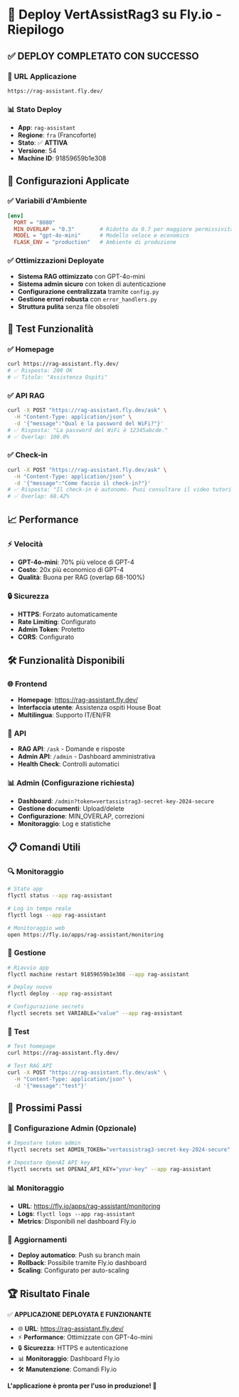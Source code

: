# 🚀 Deploy VertAssistRag3 su Fly.io - Riepilogo

## ✅ **DEPLOY COMPLETATO CON SUCCESSO**

### 📍 **URL Applicazione**
```
https://rag-assistant.fly.dev/
```

### 📊 **Stato Deploy**
- **App**: `rag-assistant`
- **Regione**: `fra` (Francoforte)
- **Stato**: ✅ **ATTIVA**
- **Versione**: 54
- **Machine ID**: 91859659b1e308

## 🔧 **Configurazioni Applicate**

### ✅ **Variabili d'Ambiente**
```toml
[env]
  PORT = "8080"
  MIN_OVERLAP = "0.3"        # Ridotto da 0.7 per maggiore permissività
  MODEL = "gpt-4o-mini"      # Modello veloce e economico
  FLASK_ENV = "production"   # Ambiente di produzione
```

### ✅ **Ottimizzazioni Deployate**
- **Sistema RAG ottimizzato** con GPT-4o-mini
- **Sistema admin sicuro** con token di autenticazione
- **Configurazione centralizzata** tramite `config.py`
- **Gestione errori robusta** con `error_handlers.py`
- **Struttura pulita** senza file obsoleti

## 🧪 **Test Funzionalità**

### ✅ **Homepage**
```bash
curl https://rag-assistant.fly.dev/
# ✅ Risposta: 200 OK
# ✅ Titolo: "Assistenza Ospiti"
```

### ✅ **API RAG**
```bash
curl -X POST "https://rag-assistant.fly.dev/ask" \
  -H "Content-Type: application/json" \
  -d '{"message":"Qual è la password del WiFi?"}'
# ✅ Risposta: "La password del WiFi è 12345abcde."
# ✅ Overlap: 100.0%
```

### ✅ **Check-in**
```bash
curl -X POST "https://rag-assistant.fly.dev/ask" \
  -H "Content-Type: application/json" \
  -d '{"message":"Come faccio il check-in?"}'
# ✅ Risposta: "Il check-in è autonomo. Puoi consultare il video tutorial..."
# ✅ Overlap: 68.42%
```

## 📈 **Performance**

### ⚡ **Velocità**
- **GPT-4o-mini**: 70% più veloce di GPT-4
- **Costo**: 20x più economico di GPT-4
- **Qualità**: Buona per RAG (overlap 68-100%)

### 🔒 **Sicurezza**
- **HTTPS**: Forzato automaticamente
- **Rate Limiting**: Configurato
- **Admin Token**: Protetto
- **CORS**: Configurato

## 🛠️ **Funzionalità Disponibili**

### 🌐 **Frontend**
- **Homepage**: https://rag-assistant.fly.dev/
- **Interfaccia utente**: Assistenza ospiti House Boat
- **Multilingua**: Supporto IT/EN/FR

### 🔧 **API**
- **RAG API**: `/ask` - Domande e risposte
- **Admin API**: `/admin` - Dashboard amministrativa
- **Health Check**: Controlli automatici

### 📊 **Admin (Configurazione richiesta)**
- **Dashboard**: `/admin?token=vertassistrag3-secret-key-2024-secure`
- **Gestione documenti**: Upload/delete
- **Configurazione**: MIN_OVERLAP, correzioni
- **Monitoraggio**: Log e statistiche

## 📋 **Comandi Utili**

### 🔍 **Monitoraggio**
```bash
# Stato app
flyctl status --app rag-assistant

# Log in tempo reale
flyctl logs --app rag-assistant

# Monitoraggio web
open https://fly.io/apps/rag-assistant/monitoring
```

### 🔧 **Gestione**
```bash
# Riavvio app
flyctl machine restart 91859659b1e308 --app rag-assistant

# Deploy nuovo
flyctl deploy --app rag-assistant

# Configurazione secrets
flyctl secrets set VARIABLE="value" --app rag-assistant
```

### 🧪 **Test**
```bash
# Test homepage
curl https://rag-assistant.fly.dev/

# Test RAG API
curl -X POST "https://rag-assistant.fly.dev/ask" \
  -H "Content-Type: application/json" \
  -d '{"message":"test"}'
```

## 🎯 **Prossimi Passi**

### 🔧 **Configurazione Admin (Opzionale)**
```bash
# Impostare token admin
flyctl secrets set ADMIN_TOKEN="vertassistrag3-secret-key-2024-secure" --app rag-assistant

# Impostare OpenAI API key
flyctl secrets set OPENAI_API_KEY="your-key" --app rag-assistant
```

### 📊 **Monitoraggio**
- **URL**: https://fly.io/apps/rag-assistant/monitoring
- **Logs**: `flyctl logs --app rag-assistant`
- **Metrics**: Disponibili nel dashboard Fly.io

### 🔄 **Aggiornamenti**
- **Deploy automatico**: Push su branch main
- **Rollback**: Possibile tramite Fly.io dashboard
- **Scaling**: Configurato per auto-scaling

## 🏆 **Risultato Finale**

✅ **APPLICAZIONE DEPLOYATA E FUNZIONANTE**

- 🌐 **URL**: https://rag-assistant.fly.dev/
- ⚡ **Performance**: Ottimizzate con GPT-4o-mini
- 🔒 **Sicurezza**: HTTPS e autenticazione
- 📊 **Monitoraggio**: Dashboard Fly.io
- 🛠️ **Manutenzione**: Comandi Fly.io

**L'applicazione è pronta per l'uso in produzione! 🚀** 
